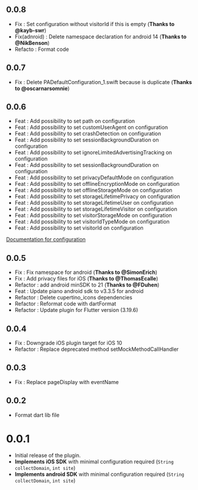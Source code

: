 ## 0.0.8
* Fix : Set configuration without visitorId if this is empty (**Thanks to @kayb-swr**)
* Fix(adnroid) : Delete namespace declaration for android 14 (**Thanks to @NikBenson**)
* Refacto : Format code

## 0.0.7
* Fix : Delete PADefaultConfiguration_1.swift because is duplicate (**Thanks to @oscarnarsomnie**)

## 0.0.6

* Feat : Add possibility to set path on configuration
* Feat : Add possibility to set customUserAgent on configuration
* Feat : Add possibility to set crashDetection on configuration
* Feat : Add possibility to set sessionBackgroundDuration on configuration
* Feat : Add possibility to set ignoreLimitedAdvertisingTracking on configuration
* Feat : Add possibility to set sessionBackgroundDuration on configuration
* Feat : Add possibility to set privacyDefaultMode on configuration
* Feat : Add possibility to set offlineEncryptionMode on configuration
* Feat : Add possibility to set offlineStorageMode on configuration
* Feat : Add possibility to set storageLifetimePrivacy on configuration
* Feat : Add possibility to set storageLifetimeUser on configuration
* Feat : Add possibility to set storageLifetimeVisitor on configuration
* Feat : Add possibility to set visitorStorageMode on configuration
* Feat : Add possibility to set visitorIdTypeMode on configuration
* Feat : Add possibility to set visitorId on configuration

[Documentation for configuration](https://developers.atinternet-solutions.com/piano-analytics/data-collection/sdks/ios-swift#configuration)

## 0.0.5

* Fix : Fix namespace for android (**Thanks to @SimonErich**)
* Fix : Add privacy files for iOS (**Thanks to @ThomasEcalle**)
* Refactor : add android minSDK to 21 (**Thanks to @FDuhen**)
* Feat : Update piano android sdk to v3.3.5 for android
* Refactor : Delete cupertino_icons dependencies
* Refactor : Reformat code with dartFormat
* Refactor : Update plugin for Flutter version (3.19.6)

## 0.0.4

* Fix : Downgrade iOS plugin target for iOS 10
* Refactor : Replace deprecated method setMockMethodCallHandler

## 0.0.3

* Fix : Replace pageDisplay with eventName

## 0.0.2

* Format dart lib file

# 0.0.1

* Initial release of the plugin.
* **Implements iOS SDK** with minimal configuration required (`String collectDomain`, `int site`)
* **Implements android SDK** with minimal configuration required (`String collectDomain`, `int site`)